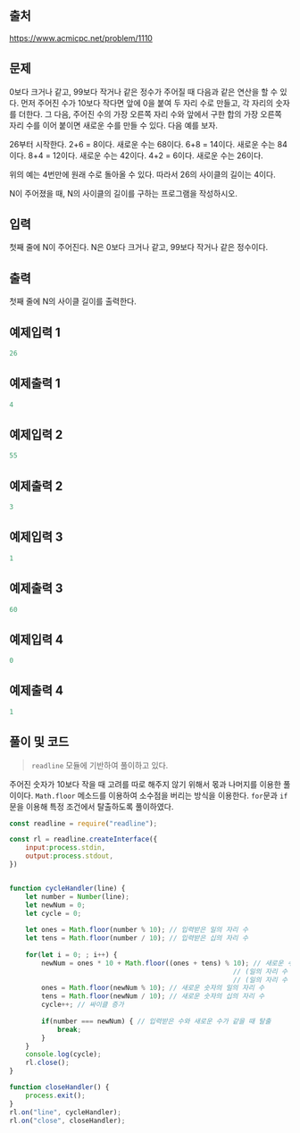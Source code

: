 ## 출처

https://www.acmicpc.net/problem/1110





## 문제

0보다 크거나 같고, 99보다 작거나 같은 정수가 주어질 때 다음과 같은 연산을 할 수 있다. 먼저 주어진 수가 10보다 작다면 앞에 0을 붙여 두 자리 수로 만들고, 각 자리의 숫자를 더한다. 그 다음, 주어진 수의 가장 오른쪽 자리 수와 앞에서 구한 합의 가장 오른쪽 자리 수를 이어 붙이면 새로운 수를 만들 수 있다. 다음 예를 보자.

26부터 시작한다. 2+6 = 8이다. 새로운 수는 68이다. 6+8 = 14이다. 새로운 수는 84이다. 8+4 = 12이다. 새로운 수는 42이다. 4+2 = 6이다. 새로운 수는 26이다.

위의 예는 4번만에 원래 수로 돌아올 수 있다. 따라서 26의 사이클의 길이는 4이다.

N이 주어졌을 때, N의 사이클의 길이를 구하는 프로그램을 작성하시오.





## 입력

첫째 줄에 N이 주어진다. N은 0보다 크거나 같고, 99보다 작거나 같은 정수이다.





## 출력

첫째 줄에 N의 사이클 길이를 출력한다.







## 예제입력 1

```javascript
26
```



## 예제출력 1

```javascript
4
```





## 예제입력 2

```javascript
55
```



## 예제출력 2

```javascript
3
```





## 예제입력 3

```javascript
1
```



## 예제출력 3

```javascript
60
```





## 예제입력 4

```javascript
0
```



## 예제출력 4

```javascript
1
```







## 풀이 및 코드



> `readline` 모듈에 기반하여 풀이하고 있다.



주어진 숫자가 10보다 작을 때 고려를 따로 해주지 않기 위해서 몫과 나머지를 이용한 풀이이다. `Math.floor` 메소드를 이용하여 소수점을 버리는 방식을 이용한다. `for`문과 `if`문을 이용해 특정 조건에서 탈출하도록 풀이하였다.



```javascript
const readline = require("readline");

const rl = readline.createInterface({
    input:process.stdin,
    output:process.stdout,
})


function cycleHandler(line) {
    let number = Number(line);
    let newNum = 0;
    let cycle = 0;
    
    let ones = Math.floor(number % 10); // 입력받은 일의 자리 수
    let tens = Math.floor(number / 10); // 입력받은 십의 자리 수
    
    for(let i = 0; ; i++) {
        newNum = ones * 10 + Math.floor((ones + tens) % 10); // 새로운 수 = 
        												// (일의 자리 수 X 10) + 
        												// (일의 자리 수 + 십의 자리 수)의 일의 자리 수
        ones = Math.floor(newNum % 10); // 새로운 숫자의 일의 자리 수
        tens = Math.floor(newNum / 10); // 새로운 숫자의 십의 자리 수
        cycle++; // 싸이클 증가
        
        if(number === newNum) { // 입력받은 수와 새로운 수가 같을 때 탈출
            break;
        }
    }
    console.log(cycle);
    rl.close();
}

function closeHandler() {
    process.exit();
}
rl.on("line", cycleHandler);
rl.on("close", closeHandler);
```
